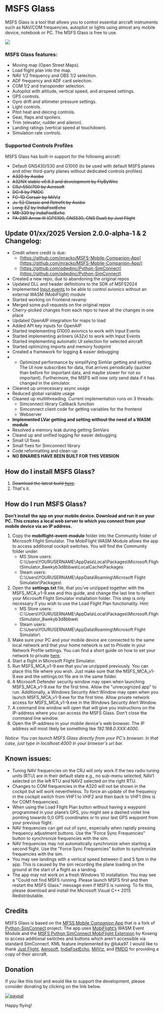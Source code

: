 # MSFS Glass
MSFS Glass is a tool that allows you to control essential aircraft instruments such as NAV/COM frequencies, autopilot or lights using almost any mobile device, notebook or PC. The MSFS Glass is free to use.

![](images/MSFS_Mobile_Companion_App_Logo.png )

### MSFS Glass features:

- Moving map (Open Street Maps).
- Load flight plan into the map.
- NAV 1/2 frequency and OBS 1/2 selection.
- ADF frequency and ADF card selection.
- COM 1/2 and transponder selection.
- Autopilot with altitude, vertical speed, and airspeed settings.
- GPS controls.
- Gyro drift and altimeter pressure settings.
- Light controls.
- Pitot heat and deicing controls.
- Gear, flaps and spoilers.
- Trim (elevator, rudder and aileron).
- Landing ratings (vertical speed at touchdown).
- Simulation rate controls.


### Supported Controls Profiles
MSFS Glass has built-in support for the following aircraft:
- Default GNS430/530 and G1000 (to be used with default MSFS planes and other third-party planes without dedicated controls profiles)
- ~~A320 by Asobo~~
- ~~A32NX stable v0.6.3 and development by FlyByWire~~
- ~~CRJ-550/700 by Aerosoft~~
- ~~DC-6 by PMDG~~
- ~~FG-1D Corsair by MilViz~~
- ~~Ju-52 Classic and Retrofit by Asobo~~
- ~~Long-EZ by IndiaFoxtEcho~~
- ~~MB-339 by IndiaFoxtEcho~~
- ~~PA-28R Arrow III (GPS100, GNS530, GNS Dual) by Just Flight~~

## Update 01/xx/2025 Version 2.0.0-alpha-1 & 2 Changelog:
- Credit where credit is due:
   - [https://github.com/mracko/MSFS-Mobile-Companion-App](https://github.com/mracko/MSFS-Mobile-Companion-App/)
   - [https://github.com/odwdinc/Python-SimConnect](https://github.com/odwdinc/Python-SimConnect)
- Created a new repo, due to abandoning the original repos
- Updated DLL and header definitions to the SDK of MSFS2024
- Implemented [Input events](https://docs.flightsimulator.com/html/Programming_Tools/SimConnect/SimConnect_API_Reference.htm#inputevents) to be able to control avionics without an external WASM (MobiFlight) module
- Started working on Frontend revamp 
- Merged some pull requests on the original repos
- Cherry-picked changes from each repo to have all the changes in one place
- Updated OpenAIP integration for maps to load
- Added API key inputs for OpenAIP
- Started implementing G1000 avionics to work with Input Events
- Started implementing airliners (A32x) to work with Input Events
- Started implementing automatic UI selection for selected aircraft
- Started optimizing imports and memory footprint
- Created a framework for logging & easier debugging
- - Optimized performance by simplifying SimVar getting and setting. The UI now subscribes for data, that arrives periodically (quicker than before for important data, and maybe slower for not so important). Furthermore, the MSFS will now only send data if it has changed in the simulator. 
- Cleaned up unnecessary async usage
- Reduced global variable usage
- Cleaned up multithreading. Current implementation runs on 3 threads:
  - Simconnect library Callback function
  - Simconnect client code for getting variables for the frontend
  - Webserver
- **Implemented LVar getting and setting without the need of a WASM module**
- Resolved a memory leak during getting SimVars
- Cleand up and unified logging for easier debugging
- Small UI fixes
- Small fixes for Simconnect library
- Code reformatting and clean-up
- **NO BINARIES HAVE BEEN BUILT FOR THIS VERSION**


## How do I install MSFS Glass?
1. ~~Download the latest build [here](https://github.com/mracko/MSFS-Mobile-Companion-App/releases/).~~
2. That's it.

## How do I run MSFS Glass?
**Don't install the app on your mobile device. Download and run it on your PC. This creates a local web server to which you connect from your mobile device via an IP address.**
1. Copy the **mobiflight-event-module** folder into the Community folder of Microsoft Flight Simulator. The MobiFlight WASM Module allows the app to access additional cockpit switches. You will find the Community folder under:
   - MS Store users: C:\Users\YOURUSERNAME\AppData\Local\Packages\Microsoft.FlightSimulator_8wekyb3d8bbwe\LocalCache\Packages
   - Steam users: C:\Users\YOURUSERNAME\AppData\Roaming\Microsoft Flight Simulator\Packages\
2. Open the **settings.txt** file, that you’ve unzipped together with the MSFS_MCA_v1-9.exe and this guide, and change the last line to reflect your Microsoft Flight Simulator installation folder. This step is only necessary if you wish to use the Load Flight Plan functionality. Hint:
   - MS Store users: C:\Users\YOURUSERNAME\AppData\Local\Packages\Microsoft.FlightSimulator_8wekyb3d8bbwe\
   - Steam users: C:\Users\YOURUSERNAME\AppData\Roaming\Microsoft Flight Simulator\
3. Make sure your PC and your mobile device are connected to the same local network and that your home network is set to *Private* in your Network Profile settings. You can find a short guide on how to set your network to private [here](https://support.microsoft.com/en-us/windows/make-a-wi-fi-network-public-or-private-in-windows-10-0460117d-8d3e-a7ac-f003-7a0da607448d). 
4. Start a flight in Microsoft Flight Simulator.
5. Run MSFS_MCA_v1-9.exe that you've unzipped previously. You can place this file where you wish. Just make sure that the MSFS_MCA_v1-9.exe and the settings.txt file are in the same folder.
6. A Microsoft Defender security window may open when launching MSFS_MCA_v1-9.exe for the first time. Allow the "unrecognized app" to run. Additionally, a Windows Security Alert Window may open when you launch MSFS_MCA_v1-9.exe for the first time. Allow private network access for MSFS_MCA_v1-9.exe in the Windows Security Alert Window.
7. A command line window will open that will give you instructions on the IP-address where you can access the MSFS Glass. Don't close the command line window.
8. Open the IP-address in your mobile device's web browser. The IP address will most likely be something like *192.168.0.XXX:4000*.

*Notice: You can launch MSFS Glass directly from your PC's browser. In that case, just type in localhost:4000 in your browser's url bar.* 

## Known issues:
- Tuning NAV frequencies on the CRJ will only work if the two radio tuning units (RTU) are in their default state e.g., no sub-menu selected, NAV1 selected on the left RTU and NAV2 selected on the right RTU.
- Changes to COM frequencies in the A320 will not be shown in the cockpit but will work nevertheless. To force an update of the frequency in the cockpit switch from VHF1 to VHF2 and then back to VHF1 (this is for COM1 frequencies).
- When using the Load Flight Plan button without having a waypoint programmed in your plane’s GPS, you might see a dashed violet line pointing towards 0,0 GPS coordinates or to your last GPS waypoint from your previous flight.
- NAV frequencies can get out of sync, especially when rapidly pressing frequency adjustment buttons. Use the "Force Sync Frequencies" button to synchronize frequencies with the sim.
- NAV frequencies may not automatically synchronize when starting a second flight. Use the "Force Sync Frequencies" button to synchronize frequencies with the sim.
- You may see landings with a vertical speed between 0 and 5 fpm in the app. This is caused by the sim recording the plane loading on the ground at the start of a flight as a landing.
- The app may not work on a fresh Windows 10 installation. You may see a "Could not find MSFS running. Please launch MSFS first and then restart the MSFS Glass." message even if MSFS is running. To fix this, please download and install the Microsoft Visual C++ 2015 Redistributable.

## Credits
MSFS Glass is based on the [MFSS Mobile Companion App](https://github.com/mracko/MSFS-Mobile-Companion-App) that is a fork of [Python-SimConnect](https://pypi.org/project/SimConnect/) project. The app uses [MobiFlight’s](https://www.mobiflight.com/en/index.html) WASM Event Module and the [MSFS Python SimConnect MobiFlight Extension](https://github.com/Koseng/MSFSPythonSimConnectMobiFlightExtension) by Koseng to access additional switches and buttons which aren’t accessible via standard SimConnect. KML feature implemented by @luka97. I would like to thank [Just Flight](https://www.justflight.com/), [Aerosoft](https://www.aerosoft.com/en/), [IndiaFoxtEcho](http://indiafoxtecho.blogspot.com/), [MilViz](https://milviz.com/flight/), and [PMDG](https://pmdg.com/) for providing a copy of their aircraft.

## Donation
If you like this tool and would like to support the development, please consider donating by clicking on the link below.

[![paypal](https://www.paypalobjects.com/en_US/i/btn/btn_donateCC_LG.gif)](https://www.paypal.com/cgi-bin/webscr?cmd=_s-xclick&hosted_button_id=CXDDYFUSWA2Z4&source=url)

Happy flying!
